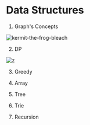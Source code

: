 # Data Structures


1. Graph's Concepts

   
![kermit-the-frog-bleach](https://github.com/user-attachments/assets/4138eb3a-5abd-4491-a209-f0fbdd90a310)

2. DP

   
![z](https://github.com/user-attachments/assets/f5a876e1-5b6a-4b5a-a9ac-0e6170420436)

3. Greedy

4. Array
5. Tree
6. Trie
7. Recursion


